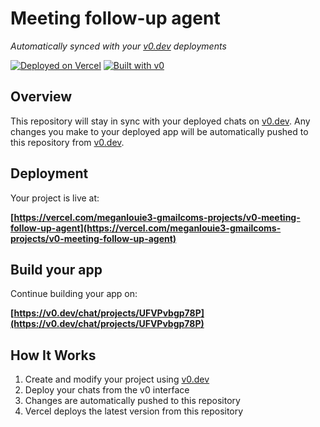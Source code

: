 # Meeting follow-up agent

*Automatically synced with your [v0.dev](https://v0.dev) deployments*

[![Deployed on Vercel](https://img.shields.io/badge/Deployed%20on-Vercel-black?style=for-the-badge&logo=vercel)](https://vercel.com/meganlouie3-gmailcoms-projects/v0-meeting-follow-up-agent)
[![Built with v0](https://img.shields.io/badge/Built%20with-v0.dev-black?style=for-the-badge)](https://v0.dev/chat/projects/UFVPvbgp78P)

## Overview

This repository will stay in sync with your deployed chats on [v0.dev](https://v0.dev).
Any changes you make to your deployed app will be automatically pushed to this repository from [v0.dev](https://v0.dev).

## Deployment

Your project is live at:

**[https://vercel.com/meganlouie3-gmailcoms-projects/v0-meeting-follow-up-agent](https://vercel.com/meganlouie3-gmailcoms-projects/v0-meeting-follow-up-agent)**

## Build your app

Continue building your app on:

**[https://v0.dev/chat/projects/UFVPvbgp78P](https://v0.dev/chat/projects/UFVPvbgp78P)**

## How It Works

1. Create and modify your project using [v0.dev](https://v0.dev)
2. Deploy your chats from the v0 interface
3. Changes are automatically pushed to this repository
4. Vercel deploys the latest version from this repository